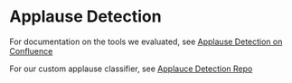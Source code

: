 # Applause Detection

For documentation on the tools we evaluated, see [Applause Detection on Confluence](https://wiki.dlib.indiana.edu/display/AMP/MGM+-+Applause+Detection)

For our custom applause classifier, see [Applauce Detection Repo](https://github.com/AudiovisualMetadataPlatform/applause-detection)
